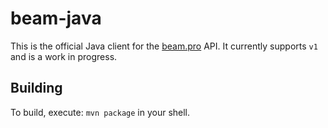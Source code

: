 # beam-java

This is the official Java client for the [beam.pro](https://beam.pro) API.  It
currently supports `v1` and is a work in progress.

## Building

To build, execute: `mvn package` in your shell.
